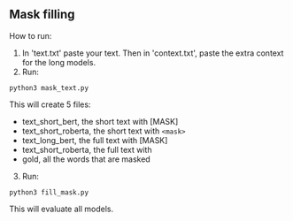 ## Mask filling
How to run:

1. In 'text.txt' paste your text. Then in 'context.txt', paste the extra context for the long models.
2. Run:
  ```
  python3 mask_text.py
  ```
  This will create 5 files:
  - text_short_bert, the short text with [MASK]
  - text_short_roberta, the short text with ``<mask>``
  - text_long_bert, the full text with [MASK]
  - text_short_roberta, the full text with <mask>
  - gold, all the words that are masked
  
3. Run: 
  ```
  python3 fill_mask.py
  ```
  This will evaluate all models.
